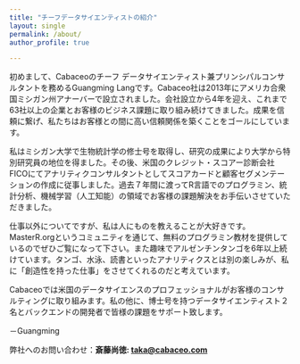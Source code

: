 ```yaml
---
title: "チーフデータサイエンティストの紹介"
layout: single
permalink: /about/
author_profile: true

---
```


初めまして、Cabaceoのチーフ データサイエンティスト兼プリンシパルコンサルタントを務めるGuangming Langです。Cabaceo社は2013年にアメリカ合衆国ミシガン州アナーバーで設立されました。会社設立から4年を迎え、これまで63社以上の企業とお客様のビジネス課題に取り組み続けてきました。成果を信頼に繋げ、私たちはお客様との間に高い信頼関係を築くことをゴールにしています。

私はミシガン大学で生物統計学の修士号を取得し、研究の成果により大学から特別研究員の地位を得ました。その後、米国のクレジット・スコアー診断会社FICOにてアナリティクコンサルタントとしてスコアカードと顧客セグメンテーションの作成に従事しました。過去７年間に渡ってR言語でのプログラミン、統計分析、機械学習（人工知能）の領域でお客様の課題解決をお手伝いさせていただきました。

仕事以外についてですが、私は人にものを教えることが大好きです。MasterR.orgというコミュニティを通じて、無料のプログラミン教材を提供しているのでぜひご覧になって下さい。また趣味でアルゼンチンタンゴを6年以上続けています。タンゴ、水泳、読書といったアナリティクスとは別の楽しみが、私に「創造性を持った仕事」をさせてくれるのだと考えています。

Cabaceoでは米国のデータサイエンスのプロフェッショナルがお客様のコンサルティングに取り組みます。私の他に、博士号を持つデータサイエンティスト２名とバックエンドの開発者で皆様の課題をサポート致します。

－Guangming

弊社へのお問い合わせ：**斎藤尚徳: taka@cabaceo.com**


